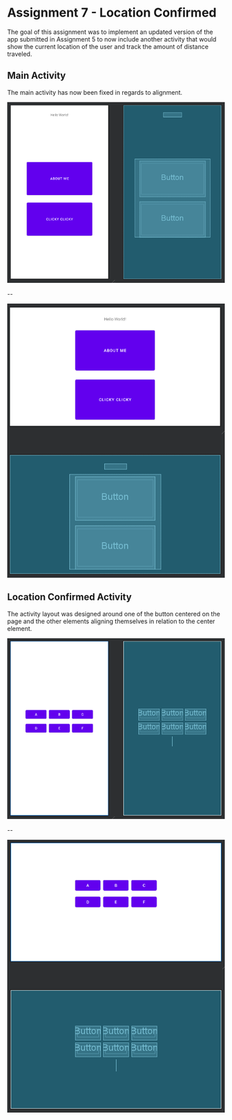 # Assignment 7 - Location Confirmed

The goal of this assignment was to implement an updated version of the app 
submitted in Assignment 5 to now include another activity that would show the current location of 
the user and track the amount of distance traveled.

## Main Activity

The main activity has now been fixed in regards to alignment.

![Portrait Orientation](image.png)

--

![Landscape Orientation](image-1.png)

## Location Confirmed Activity

The activity layout was designed around one of the button centered on the page 
and the other elements aligning themselves in relation to the center element.

![Portrait Orientation](image-2.png)

--

![Landscape Orientation](image-3.png)